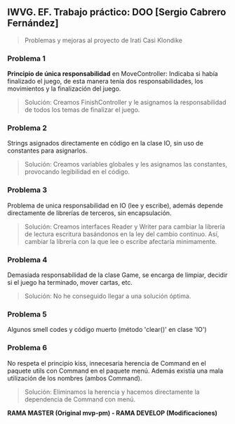 ## IWVG. EF. Trabajo práctico: DOO [Sergio Cabrero Fernández]
> Problemas y mejoras al proyecto de Irati Casi Klondike
### Problema 1
**Principio de única responsabilidad** en MoveController: Indicaba si había finalizado el juego, de esta manera tenía dos responsabilidades, los movimientos y la finalización del juego. 
> Solución: Creamos FinishController y le asignamos la responsabilidad de todos los temas de finalizar el juego.
### Problema 2
Strings asignados directamente en código en la clase IO, sin uso de constantes para asignarlos.
> Solución: Creamos variables globales y les asignamos las constantes, provocando legibilidad en el código.
### Problema 3
Problema de unica responsabilidad en IO (lee y escribe), además depende directamente de librerías de terceros, sin encapsulación.
> Solución: Creamos interfaces Reader y Writer para cambiar la librería de lectura escritura basándonos en la ley del cambio continuo. Así, cambiar la librería con la que lee o escribe afectaría minimamente.
### Problema 4
Demasiada responsabilidad de la clase Game, se encarga de limpiar, decidir si el juego ha terminado, mover cartas, etc.
> Solución: No he conseguido llegar a una solución óptima.
### Problema 5
Algunos smell codes y código muerto (método 'clear()' en clase 'IO')

### Problema 6
No respeta el principio kiss, innecesaria herencia de Command en el paquete utils con Command en el paquete menú. Además existía una mala utilización de los nombres (ambos Command).
> Solución: Eliminamos la herencia y hacemos directamente la dependencia de Command con menú.


**RAMA MASTER (Original mvp-pm) - RAMA DEVELOP (Modificaciones)**
